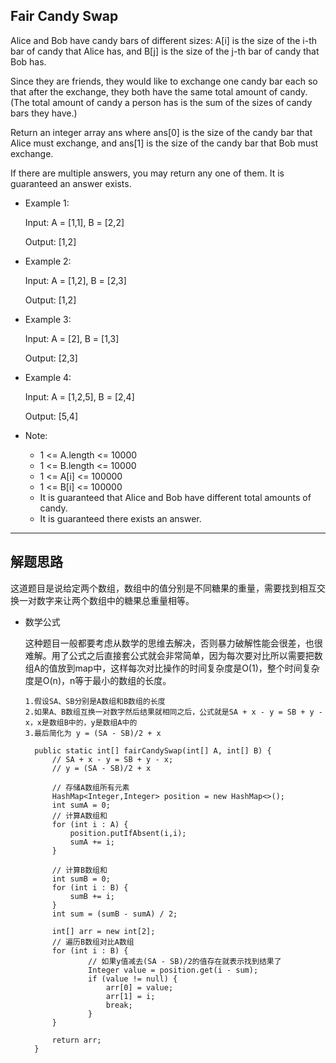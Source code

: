 ## Fair Candy Swap

Alice and Bob have candy bars of different sizes: A[i] is the size of the i-th bar of candy that Alice has, and B[j] is the size of the j-th bar of candy that Bob has.

Since they are friends, they would like to exchange one candy bar each so that after the exchange, they both have the same total amount of candy.  (The total amount of candy a person has is the sum of the sizes of candy bars they have.)

Return an integer array ans where ans[0] is the size of the candy bar that Alice must exchange, and ans[1] is the size of the candy bar that Bob must exchange.

If there are multiple answers, you may return any one of them.  It is guaranteed an answer exists.

 

- Example 1:

  Input: A = [1,1], B = [2,2]

  Output: [1,2]

- Example 2:

  Input: A = [1,2], B = [2,3]

  Output: [1,2]

- Example 3:

  Input: A = [2], B = [1,3]

  Output: [2,3]

- Example 4:

  Input: A = [1,2,5], B = [2,4]

  Output: [5,4]
 

- Note:

  - 1 <= A.length <= 10000
  - 1 <= B.length <= 10000
  - 1 <= A[i] <= 100000
  - 1 <= B[i] <= 100000
  - It is guaranteed that Alice and Bob have different total amounts of candy.
  - It is guaranteed there exists an answer.
---

## 解题思路
这道题目是说给定两个数组，数组中的值分别是不同糖果的重量，需要找到相互交换一对数字来让两个数组中的糖果总重量相等。

- 数学公式

  这种题目一般都要考虑从数学的思维去解决，否则暴力破解性能会很差，也很难解。用了公式之后直接套公式就会非常简单，因为每次要对比所以需要把数组A的值放到map中，这样每次对比操作的时间复杂度是O(1)，整个时间复杂度是O(n)，n等于最小的数组的长度。
  ```
  1.假设SA、SB分别是A数组和B数组的长度
  2.如果A、B数组互换一对数字然后结果就相同之后，公式就是SA + x - y = SB + y - x，x是数组B中的，y是数组A中的
  3.最后简化为 y = (SA - SB)/2 + x
  ```

  ```
    public static int[] fairCandySwap(int[] A, int[] B) {
        // SA + x - y = SB + y - x;
        // y = (SA - SB)/2 + x

        // 存储A数组所有元素
        HashMap<Integer,Integer> position = new HashMap<>();
        int sumA = 0;
        // 计算A数组和
        for (int i : A) {
            position.putIfAbsent(i,i);
            sumA += i;
        }

        // 计算B数组和
        int sumB = 0;
        for (int i : B) {
            sumB += i;
        }
        int sum = (sumB - sumA) / 2;

        int[] arr = new int[2];
        // 遍历B数组对比A数组
        for (int i : B) {
                // 如果y值减去(SA - SB)/2的值存在就表示找到结果了
                Integer value = position.get(i - sum);
                if (value != null) {
                    arr[0] = value;
                    arr[1] = i;
                    break;
                }
        }

        return arr;
    }
  ```

